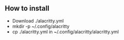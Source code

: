 ## How to install

- Download ./alacritty.yml 
- mkdir -p ~/.config/alacritty
- cp ./alacritty.yml in ~/.config/alacritty/alacritty.yml
